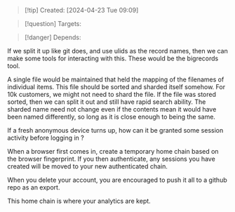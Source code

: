 
>[!tip] Created: [2024-04-23 Tue 09:09]

>[!question] Targets: 

>[!danger] Depends: 

If we split it up like git does, and use ulids as the record names, then we can make some tools for interacting with this.  These would be the bigrecords tool.

A single file would be maintained that held the mapping of the filenames of individual items.
This file should be sorted and sharded itself somehow.
For 10k customers, we might not need to shard the file.
If the file was stored sorted, then we can split it out and still have rapid search ability.
The sharded name need not change even if the contents mean it would have been named differently, so long as it is close enough to being the same.

If a fresh anonymous device turns up, how can it be granted some session activity before logging in ?

When a browser first comes in, create a temporary home chain based on the browser fingerprint.
If you then authenticate, any sessions you have created will be moved to your new authenticated chain.

When you delete your account, you are encouraged to push it all to a github repo as an export.

This home chain is where your analytics are kept.